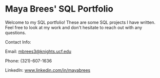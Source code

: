 # Maya Brees' SQL Portfolio

Welcome to my SQL portfolio! These are some SQL projects I have written. Feel free to look at my work and don't hesitate to reach out with any questions.

Contact Info:

Email: mbrees3@knights.ucf.edu

Phone: (321)-607-1636

LinkedIn: www.linkedin.com/in/mayabrees
